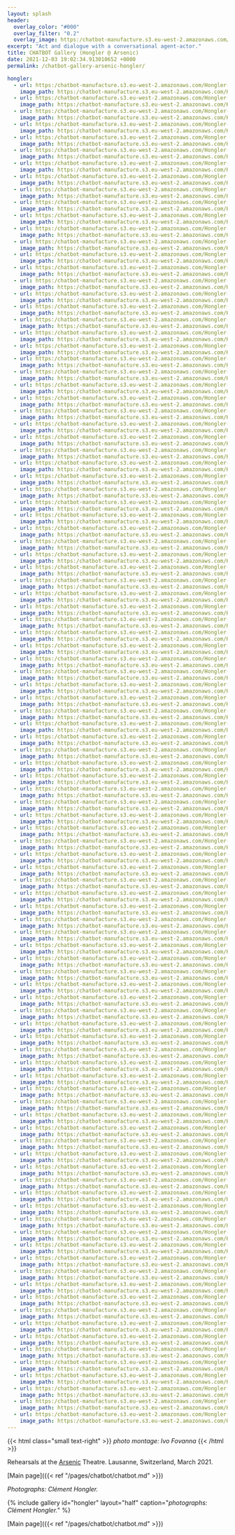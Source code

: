 ```yaml
---
layout: splash
header:
  overlay_color: "#000"
  overlay_filter: "0.2"
  overlay_image: https:/chatbot-manufacture.s3.eu-west-2.amazonaws.com/Fovanna-chatbot-2021-37.webp
excerpt: "Act and dialogue with a conversational agent-actor."
title: CHATBOT Gallery (Hongler @ Arsenic)
date: 2021-12-03 19:02:34.913010652 +0000 
permalink: /chatbot-gallery-arsenic-hongler/

hongler:
  - url: https:/chatbot-manufacture.s3.eu-west-2.amazonaws.com/Hongler-rehearsals-2021-001.webp
    image_path: https:/chatbot-manufacture.s3.eu-west-2.amazonaws.com/Hongler-rehearsals-2021-001.low.webp
  - url: https:/chatbot-manufacture.s3.eu-west-2.amazonaws.com/Hongler-rehearsals-2021-002.webp
    image_path: https:/chatbot-manufacture.s3.eu-west-2.amazonaws.com/Hongler-rehearsals-2021-002.low.webp
  - url: https:/chatbot-manufacture.s3.eu-west-2.amazonaws.com/Hongler-rehearsals-2021-003.webp
    image_path: https:/chatbot-manufacture.s3.eu-west-2.amazonaws.com/Hongler-rehearsals-2021-003.low.webp
  - url: https:/chatbot-manufacture.s3.eu-west-2.amazonaws.com/Hongler-rehearsals-2021-004.webp
    image_path: https:/chatbot-manufacture.s3.eu-west-2.amazonaws.com/Hongler-rehearsals-2021-004.low.webp
  - url: https:/chatbot-manufacture.s3.eu-west-2.amazonaws.com/Hongler-rehearsals-2021-005.webp
    image_path: https:/chatbot-manufacture.s3.eu-west-2.amazonaws.com/Hongler-rehearsals-2021-005.low.webp
  - url: https:/chatbot-manufacture.s3.eu-west-2.amazonaws.com/Hongler-rehearsals-2021-006.webp
    image_path: https:/chatbot-manufacture.s3.eu-west-2.amazonaws.com/Hongler-rehearsals-2021-006.low.webp
  - url: https:/chatbot-manufacture.s3.eu-west-2.amazonaws.com/Hongler-rehearsals-2021-007.webp
    image_path: https:/chatbot-manufacture.s3.eu-west-2.amazonaws.com/Hongler-rehearsals-2021-007.low.webp
  - url: https:/chatbot-manufacture.s3.eu-west-2.amazonaws.com/Hongler-rehearsals-2021-008.webp
    image_path: https:/chatbot-manufacture.s3.eu-west-2.amazonaws.com/Hongler-rehearsals-2021-008.low.webp
  - url: https:/chatbot-manufacture.s3.eu-west-2.amazonaws.com/Hongler-rehearsals-2021-009.webp
    image_path: https:/chatbot-manufacture.s3.eu-west-2.amazonaws.com/Hongler-rehearsals-2021-009.low.webp
  - url: https:/chatbot-manufacture.s3.eu-west-2.amazonaws.com/Hongler-rehearsals-2021-010.webp
    image_path: https:/chatbot-manufacture.s3.eu-west-2.amazonaws.com/Hongler-rehearsals-2021-010.low.webp
  - url: https:/chatbot-manufacture.s3.eu-west-2.amazonaws.com/Hongler-rehearsals-2021-011.webp
    image_path: https:/chatbot-manufacture.s3.eu-west-2.amazonaws.com/Hongler-rehearsals-2021-011.low.webp
  - url: https:/chatbot-manufacture.s3.eu-west-2.amazonaws.com/Hongler-rehearsals-2021-012.webp
    image_path: https:/chatbot-manufacture.s3.eu-west-2.amazonaws.com/Hongler-rehearsals-2021-012.low.webp
  - url: https:/chatbot-manufacture.s3.eu-west-2.amazonaws.com/Hongler-rehearsals-2021-013.webp
    image_path: https:/chatbot-manufacture.s3.eu-west-2.amazonaws.com/Hongler-rehearsals-2021-013.low.webp
  - url: https:/chatbot-manufacture.s3.eu-west-2.amazonaws.com/Hongler-rehearsals-2021-014.webp
    image_path: https:/chatbot-manufacture.s3.eu-west-2.amazonaws.com/Hongler-rehearsals-2021-014.low.webp
  - url: https:/chatbot-manufacture.s3.eu-west-2.amazonaws.com/Hongler-rehearsals-2021-015.webp
    image_path: https:/chatbot-manufacture.s3.eu-west-2.amazonaws.com/Hongler-rehearsals-2021-015.low.webp
  - url: https:/chatbot-manufacture.s3.eu-west-2.amazonaws.com/Hongler-rehearsals-2021-016.webp
    image_path: https:/chatbot-manufacture.s3.eu-west-2.amazonaws.com/Hongler-rehearsals-2021-016.low.webp
  - url: https:/chatbot-manufacture.s3.eu-west-2.amazonaws.com/Hongler-rehearsals-2021-017.webp
    image_path: https:/chatbot-manufacture.s3.eu-west-2.amazonaws.com/Hongler-rehearsals-2021-017.low.webp
  - url: https:/chatbot-manufacture.s3.eu-west-2.amazonaws.com/Hongler-rehearsals-2021-018.webp
    image_path: https:/chatbot-manufacture.s3.eu-west-2.amazonaws.com/Hongler-rehearsals-2021-018.low.webp
  - url: https:/chatbot-manufacture.s3.eu-west-2.amazonaws.com/Hongler-rehearsals-2021-019.webp
    image_path: https:/chatbot-manufacture.s3.eu-west-2.amazonaws.com/Hongler-rehearsals-2021-019.low.webp
  - url: https:/chatbot-manufacture.s3.eu-west-2.amazonaws.com/Hongler-rehearsals-2021-020.webp
    image_path: https:/chatbot-manufacture.s3.eu-west-2.amazonaws.com/Hongler-rehearsals-2021-020.low.webp
  - url: https:/chatbot-manufacture.s3.eu-west-2.amazonaws.com/Hongler-rehearsals-2021-021.webp
    image_path: https:/chatbot-manufacture.s3.eu-west-2.amazonaws.com/Hongler-rehearsals-2021-021.low.webp
  - url: https:/chatbot-manufacture.s3.eu-west-2.amazonaws.com/Hongler-rehearsals-2021-022.webp
    image_path: https:/chatbot-manufacture.s3.eu-west-2.amazonaws.com/Hongler-rehearsals-2021-022.low.webp
  - url: https:/chatbot-manufacture.s3.eu-west-2.amazonaws.com/Hongler-rehearsals-2021-023.webp
    image_path: https:/chatbot-manufacture.s3.eu-west-2.amazonaws.com/Hongler-rehearsals-2021-023.low.webp
  - url: https:/chatbot-manufacture.s3.eu-west-2.amazonaws.com/Hongler-rehearsals-2021-024.webp
    image_path: https:/chatbot-manufacture.s3.eu-west-2.amazonaws.com/Hongler-rehearsals-2021-024.low.webp
  - url: https:/chatbot-manufacture.s3.eu-west-2.amazonaws.com/Hongler-rehearsals-2021-025.webp
    image_path: https:/chatbot-manufacture.s3.eu-west-2.amazonaws.com/Hongler-rehearsals-2021-025.low.webp
  - url: https:/chatbot-manufacture.s3.eu-west-2.amazonaws.com/Hongler-rehearsals-2021-026.webp
    image_path: https:/chatbot-manufacture.s3.eu-west-2.amazonaws.com/Hongler-rehearsals-2021-026.low.webp
  - url: https:/chatbot-manufacture.s3.eu-west-2.amazonaws.com/Hongler-rehearsals-2021-027.webp
    image_path: https:/chatbot-manufacture.s3.eu-west-2.amazonaws.com/Hongler-rehearsals-2021-027.low.webp
  - url: https:/chatbot-manufacture.s3.eu-west-2.amazonaws.com/Hongler-rehearsals-2021-028.webp
    image_path: https:/chatbot-manufacture.s3.eu-west-2.amazonaws.com/Hongler-rehearsals-2021-028.low.webp
  - url: https:/chatbot-manufacture.s3.eu-west-2.amazonaws.com/Hongler-rehearsals-2021-029.webp
    image_path: https:/chatbot-manufacture.s3.eu-west-2.amazonaws.com/Hongler-rehearsals-2021-029.low.webp
  - url: https:/chatbot-manufacture.s3.eu-west-2.amazonaws.com/Hongler-rehearsals-2021-030.webp
    image_path: https:/chatbot-manufacture.s3.eu-west-2.amazonaws.com/Hongler-rehearsals-2021-030.low.webp
  - url: https:/chatbot-manufacture.s3.eu-west-2.amazonaws.com/Hongler-rehearsals-2021-031.webp
    image_path: https:/chatbot-manufacture.s3.eu-west-2.amazonaws.com/Hongler-rehearsals-2021-031.low.webp
  - url: https:/chatbot-manufacture.s3.eu-west-2.amazonaws.com/Hongler-rehearsals-2021-032.webp
    image_path: https:/chatbot-manufacture.s3.eu-west-2.amazonaws.com/Hongler-rehearsals-2021-032.low.webp
  - url: https:/chatbot-manufacture.s3.eu-west-2.amazonaws.com/Hongler-rehearsals-2021-033.webp
    image_path: https:/chatbot-manufacture.s3.eu-west-2.amazonaws.com/Hongler-rehearsals-2021-033.low.webp
  - url: https:/chatbot-manufacture.s3.eu-west-2.amazonaws.com/Hongler-rehearsals-2021-101.webp
    image_path: https:/chatbot-manufacture.s3.eu-west-2.amazonaws.com/Hongler-rehearsals-2021-101.low.webp
  - url: https:/chatbot-manufacture.s3.eu-west-2.amazonaws.com/Hongler-rehearsals-2021-035.webp
    image_path: https:/chatbot-manufacture.s3.eu-west-2.amazonaws.com/Hongler-rehearsals-2021-035.low.webp
  - url: https:/chatbot-manufacture.s3.eu-west-2.amazonaws.com/Hongler-rehearsals-2021-036.webp
    image_path: https:/chatbot-manufacture.s3.eu-west-2.amazonaws.com/Hongler-rehearsals-2021-036.low.webp
  - url: https:/chatbot-manufacture.s3.eu-west-2.amazonaws.com/Hongler-rehearsals-2021-037.webp
    image_path: https:/chatbot-manufacture.s3.eu-west-2.amazonaws.com/Hongler-rehearsals-2021-037.low.webp
  - url: https:/chatbot-manufacture.s3.eu-west-2.amazonaws.com/Hongler-rehearsals-2021-038.webp
    image_path: https:/chatbot-manufacture.s3.eu-west-2.amazonaws.com/Hongler-rehearsals-2021-038.low.webp
  - url: https:/chatbot-manufacture.s3.eu-west-2.amazonaws.com/Hongler-rehearsals-2021-039.webp
    image_path: https:/chatbot-manufacture.s3.eu-west-2.amazonaws.com/Hongler-rehearsals-2021-039.low.webp
  - url: https:/chatbot-manufacture.s3.eu-west-2.amazonaws.com/Hongler-rehearsals-2021-040.webp
    image_path: https:/chatbot-manufacture.s3.eu-west-2.amazonaws.com/Hongler-rehearsals-2021-040.low.webp
  - url: https:/chatbot-manufacture.s3.eu-west-2.amazonaws.com/Hongler-rehearsals-2021-041.webp
    image_path: https:/chatbot-manufacture.s3.eu-west-2.amazonaws.com/Hongler-rehearsals-2021-041.low.webp
  - url: https:/chatbot-manufacture.s3.eu-west-2.amazonaws.com/Hongler-rehearsals-2021-043.webp
    image_path: https:/chatbot-manufacture.s3.eu-west-2.amazonaws.com/Hongler-rehearsals-2021-043.low.webp
  - url: https:/chatbot-manufacture.s3.eu-west-2.amazonaws.com/Hongler-rehearsals-2021-044.webp
    image_path: https:/chatbot-manufacture.s3.eu-west-2.amazonaws.com/Hongler-rehearsals-2021-044.low.webp
  - url: https:/chatbot-manufacture.s3.eu-west-2.amazonaws.com/Hongler-rehearsals-2021-045.webp
    image_path: https:/chatbot-manufacture.s3.eu-west-2.amazonaws.com/Hongler-rehearsals-2021-045.low.webp
  - url: https:/chatbot-manufacture.s3.eu-west-2.amazonaws.com/Hongler-rehearsals-2021-046.webp
    image_path: https:/chatbot-manufacture.s3.eu-west-2.amazonaws.com/Hongler-rehearsals-2021-046.low.webp
  - url: https:/chatbot-manufacture.s3.eu-west-2.amazonaws.com/Hongler-rehearsals-2021-047.webp
    image_path: https:/chatbot-manufacture.s3.eu-west-2.amazonaws.com/Hongler-rehearsals-2021-047.low.webp
  - url: https:/chatbot-manufacture.s3.eu-west-2.amazonaws.com/Hongler-rehearsals-2021-048.webp
    image_path: https:/chatbot-manufacture.s3.eu-west-2.amazonaws.com/Hongler-rehearsals-2021-048.low.webp
  - url: https:/chatbot-manufacture.s3.eu-west-2.amazonaws.com/Hongler-rehearsals-2021-049.webp
    image_path: https:/chatbot-manufacture.s3.eu-west-2.amazonaws.com/Hongler-rehearsals-2021-049.low.webp
  - url: https:/chatbot-manufacture.s3.eu-west-2.amazonaws.com/Hongler-rehearsals-2021-050.webp
    image_path: https:/chatbot-manufacture.s3.eu-west-2.amazonaws.com/Hongler-rehearsals-2021-050.low.webp
  - url: https:/chatbot-manufacture.s3.eu-west-2.amazonaws.com/Hongler-rehearsals-2021-051.webp
    image_path: https:/chatbot-manufacture.s3.eu-west-2.amazonaws.com/Hongler-rehearsals-2021-051.low.webp
  - url: https:/chatbot-manufacture.s3.eu-west-2.amazonaws.com/Hongler-rehearsals-2021-052.webp
    image_path: https:/chatbot-manufacture.s3.eu-west-2.amazonaws.com/Hongler-rehearsals-2021-052.low.webp
  - url: https:/chatbot-manufacture.s3.eu-west-2.amazonaws.com/Hongler-rehearsals-2021-053.webp
    image_path: https:/chatbot-manufacture.s3.eu-west-2.amazonaws.com/Hongler-rehearsals-2021-053.low.webp
  - url: https:/chatbot-manufacture.s3.eu-west-2.amazonaws.com/Hongler-rehearsals-2021-054.webp
    image_path: https:/chatbot-manufacture.s3.eu-west-2.amazonaws.com/Hongler-rehearsals-2021-054.low.webp
  - url: https:/chatbot-manufacture.s3.eu-west-2.amazonaws.com/Hongler-rehearsals-2021-055.webp
    image_path: https:/chatbot-manufacture.s3.eu-west-2.amazonaws.com/Hongler-rehearsals-2021-055.low.webp
  - url: https:/chatbot-manufacture.s3.eu-west-2.amazonaws.com/Hongler-rehearsals-2021-056.webp
    image_path: https:/chatbot-manufacture.s3.eu-west-2.amazonaws.com/Hongler-rehearsals-2021-056.low.webp
  - url: https:/chatbot-manufacture.s3.eu-west-2.amazonaws.com/Hongler-rehearsals-2021-057.webp
    image_path: https:/chatbot-manufacture.s3.eu-west-2.amazonaws.com/Hongler-rehearsals-2021-057.low.webp
  - url: https:/chatbot-manufacture.s3.eu-west-2.amazonaws.com/Hongler-rehearsals-2021-058.webp
    image_path: https:/chatbot-manufacture.s3.eu-west-2.amazonaws.com/Hongler-rehearsals-2021-058.low.webp
  - url: https:/chatbot-manufacture.s3.eu-west-2.amazonaws.com/Hongler-rehearsals-2021-059.webp
    image_path: https:/chatbot-manufacture.s3.eu-west-2.amazonaws.com/Hongler-rehearsals-2021-059.low.webp
  - url: https:/chatbot-manufacture.s3.eu-west-2.amazonaws.com/Hongler-rehearsals-2021-060.webp
    image_path: https:/chatbot-manufacture.s3.eu-west-2.amazonaws.com/Hongler-rehearsals-2021-060.low.webp
  - url: https:/chatbot-manufacture.s3.eu-west-2.amazonaws.com/Hongler-rehearsals-2021-061.webp
    image_path: https:/chatbot-manufacture.s3.eu-west-2.amazonaws.com/Hongler-rehearsals-2021-061.low.webp
  - url: https:/chatbot-manufacture.s3.eu-west-2.amazonaws.com/Hongler-rehearsals-2021-062.webp
    image_path: https:/chatbot-manufacture.s3.eu-west-2.amazonaws.com/Hongler-rehearsals-2021-062.low.webp
  - url: https:/chatbot-manufacture.s3.eu-west-2.amazonaws.com/Hongler-rehearsals-2021-063.webp
    image_path: https:/chatbot-manufacture.s3.eu-west-2.amazonaws.com/Hongler-rehearsals-2021-063.low.webp
  - url: https:/chatbot-manufacture.s3.eu-west-2.amazonaws.com/Hongler-rehearsals-2021-064.webp
    image_path: https:/chatbot-manufacture.s3.eu-west-2.amazonaws.com/Hongler-rehearsals-2021-064.low.webp
  - url: https:/chatbot-manufacture.s3.eu-west-2.amazonaws.com/Hongler-rehearsals-2021-065.webp
    image_path: https:/chatbot-manufacture.s3.eu-west-2.amazonaws.com/Hongler-rehearsals-2021-065.low.webp
  - url: https:/chatbot-manufacture.s3.eu-west-2.amazonaws.com/Hongler-rehearsals-2021-066.webp
    image_path: https:/chatbot-manufacture.s3.eu-west-2.amazonaws.com/Hongler-rehearsals-2021-066.low.webp
  - url: https:/chatbot-manufacture.s3.eu-west-2.amazonaws.com/Hongler-rehearsals-2021-067.webp
    image_path: https:/chatbot-manufacture.s3.eu-west-2.amazonaws.com/Hongler-rehearsals-2021-067.low.webp
  - url: https:/chatbot-manufacture.s3.eu-west-2.amazonaws.com/Hongler-rehearsals-2021-068.webp
    image_path: https:/chatbot-manufacture.s3.eu-west-2.amazonaws.com/Hongler-rehearsals-2021-068.low.webp
  - url: https:/chatbot-manufacture.s3.eu-west-2.amazonaws.com/Hongler-rehearsals-2021-069.webp
    image_path: https:/chatbot-manufacture.s3.eu-west-2.amazonaws.com/Hongler-rehearsals-2021-069.low.webp
  - url: https:/chatbot-manufacture.s3.eu-west-2.amazonaws.com/Hongler-rehearsals-2021-070.webp
    image_path: https:/chatbot-manufacture.s3.eu-west-2.amazonaws.com/Hongler-rehearsals-2021-070.low.webp
  - url: https:/chatbot-manufacture.s3.eu-west-2.amazonaws.com/Hongler-rehearsals-2021-071.webp
    image_path: https:/chatbot-manufacture.s3.eu-west-2.amazonaws.com/Hongler-rehearsals-2021-071.low.webp
  - url: https:/chatbot-manufacture.s3.eu-west-2.amazonaws.com/Hongler-rehearsals-2021-072.webp
    image_path: https:/chatbot-manufacture.s3.eu-west-2.amazonaws.com/Hongler-rehearsals-2021-072.low.webp
  - url: https:/chatbot-manufacture.s3.eu-west-2.amazonaws.com/Hongler-rehearsals-2021-073.webp
    image_path: https:/chatbot-manufacture.s3.eu-west-2.amazonaws.com/Hongler-rehearsals-2021-073.low.webp
  - url: https:/chatbot-manufacture.s3.eu-west-2.amazonaws.com/Hongler-rehearsals-2021-074.webp
    image_path: https:/chatbot-manufacture.s3.eu-west-2.amazonaws.com/Hongler-rehearsals-2021-074.low.webp
  - url: https:/chatbot-manufacture.s3.eu-west-2.amazonaws.com/Hongler-rehearsals-2021-075.webp
    image_path: https:/chatbot-manufacture.s3.eu-west-2.amazonaws.com/Hongler-rehearsals-2021-075.low.webp
  - url: https:/chatbot-manufacture.s3.eu-west-2.amazonaws.com/Hongler-rehearsals-2021-076.webp
    image_path: https:/chatbot-manufacture.s3.eu-west-2.amazonaws.com/Hongler-rehearsals-2021-076.low.webp
  - url: https:/chatbot-manufacture.s3.eu-west-2.amazonaws.com/Hongler-rehearsals-2021-077.webp
    image_path: https:/chatbot-manufacture.s3.eu-west-2.amazonaws.com/Hongler-rehearsals-2021-077.low.webp
  - url: https:/chatbot-manufacture.s3.eu-west-2.amazonaws.com/Hongler-rehearsals-2021-078.webp
    image_path: https:/chatbot-manufacture.s3.eu-west-2.amazonaws.com/Hongler-rehearsals-2021-078.low.webp
  - url: https:/chatbot-manufacture.s3.eu-west-2.amazonaws.com/Hongler-rehearsals-2021-079.webp
    image_path: https:/chatbot-manufacture.s3.eu-west-2.amazonaws.com/Hongler-rehearsals-2021-079.low.webp
  - url: https:/chatbot-manufacture.s3.eu-west-2.amazonaws.com/Hongler-rehearsals-2021-080.webp
    image_path: https:/chatbot-manufacture.s3.eu-west-2.amazonaws.com/Hongler-rehearsals-2021-080.low.webp
  - url: https:/chatbot-manufacture.s3.eu-west-2.amazonaws.com/Hongler-rehearsals-2021-081.webp
    image_path: https:/chatbot-manufacture.s3.eu-west-2.amazonaws.com/Hongler-rehearsals-2021-081.low.webp
  - url: https:/chatbot-manufacture.s3.eu-west-2.amazonaws.com/Hongler-rehearsals-2021-082.webp
    image_path: https:/chatbot-manufacture.s3.eu-west-2.amazonaws.com/Hongler-rehearsals-2021-082.low.webp
  - url: https:/chatbot-manufacture.s3.eu-west-2.amazonaws.com/Hongler-rehearsals-2021-083.webp
    image_path: https:/chatbot-manufacture.s3.eu-west-2.amazonaws.com/Hongler-rehearsals-2021-083.low.webp
  - url: https:/chatbot-manufacture.s3.eu-west-2.amazonaws.com/Hongler-rehearsals-2021-084.webp
    image_path: https:/chatbot-manufacture.s3.eu-west-2.amazonaws.com/Hongler-rehearsals-2021-084.low.webp
  - url: https:/chatbot-manufacture.s3.eu-west-2.amazonaws.com/Hongler-rehearsals-2021-085.webp
    image_path: https:/chatbot-manufacture.s3.eu-west-2.amazonaws.com/Hongler-rehearsals-2021-085.low.webp
  - url: https:/chatbot-manufacture.s3.eu-west-2.amazonaws.com/Hongler-rehearsals-2021-086.webp
    image_path: https:/chatbot-manufacture.s3.eu-west-2.amazonaws.com/Hongler-rehearsals-2021-086.low.webp
  - url: https:/chatbot-manufacture.s3.eu-west-2.amazonaws.com/Hongler-rehearsals-2021-087.webp
    image_path: https:/chatbot-manufacture.s3.eu-west-2.amazonaws.com/Hongler-rehearsals-2021-087.low.webp
  - url: https:/chatbot-manufacture.s3.eu-west-2.amazonaws.com/Hongler-rehearsals-2021-088.webp
    image_path: https:/chatbot-manufacture.s3.eu-west-2.amazonaws.com/Hongler-rehearsals-2021-088.low.webp
  - url: https:/chatbot-manufacture.s3.eu-west-2.amazonaws.com/Hongler-rehearsals-2021-089.webp
    image_path: https:/chatbot-manufacture.s3.eu-west-2.amazonaws.com/Hongler-rehearsals-2021-089.low.webp
  - url: https:/chatbot-manufacture.s3.eu-west-2.amazonaws.com/Hongler-rehearsals-2021-090.webp
    image_path: https:/chatbot-manufacture.s3.eu-west-2.amazonaws.com/Hongler-rehearsals-2021-090.low.webp
  - url: https:/chatbot-manufacture.s3.eu-west-2.amazonaws.com/Hongler-rehearsals-2021-091.webp
    image_path: https:/chatbot-manufacture.s3.eu-west-2.amazonaws.com/Hongler-rehearsals-2021-091.low.webp
  - url: https:/chatbot-manufacture.s3.eu-west-2.amazonaws.com/Hongler-rehearsals-2021-092.webp
    image_path: https:/chatbot-manufacture.s3.eu-west-2.amazonaws.com/Hongler-rehearsals-2021-092.low.webp
  - url: https:/chatbot-manufacture.s3.eu-west-2.amazonaws.com/Hongler-rehearsals-2021-093.webp
    image_path: https:/chatbot-manufacture.s3.eu-west-2.amazonaws.com/Hongler-rehearsals-2021-093.low.webp
  - url: https:/chatbot-manufacture.s3.eu-west-2.amazonaws.com/Hongler-rehearsals-2021-094.webp
    image_path: https:/chatbot-manufacture.s3.eu-west-2.amazonaws.com/Hongler-rehearsals-2021-094.low.webp
  - url: https:/chatbot-manufacture.s3.eu-west-2.amazonaws.com/Hongler-rehearsals-2021-095.webp
    image_path: https:/chatbot-manufacture.s3.eu-west-2.amazonaws.com/Hongler-rehearsals-2021-095.low.webp
  - url: https:/chatbot-manufacture.s3.eu-west-2.amazonaws.com/Hongler-rehearsals-2021-096.webp
    image_path: https:/chatbot-manufacture.s3.eu-west-2.amazonaws.com/Hongler-rehearsals-2021-096.low.webp
  - url: https:/chatbot-manufacture.s3.eu-west-2.amazonaws.com/Hongler-rehearsals-2021-097.webp
    image_path: https:/chatbot-manufacture.s3.eu-west-2.amazonaws.com/Hongler-rehearsals-2021-097.low.webp
  - url: https:/chatbot-manufacture.s3.eu-west-2.amazonaws.com/Hongler-rehearsals-2021-098.webp
    image_path: https:/chatbot-manufacture.s3.eu-west-2.amazonaws.com/Hongler-rehearsals-2021-098.low.webp
  - url: https:/chatbot-manufacture.s3.eu-west-2.amazonaws.com/Hongler-rehearsals-2021-099.webp
    image_path: https:/chatbot-manufacture.s3.eu-west-2.amazonaws.com/Hongler-rehearsals-2021-099.low.webp
  - url: https:/chatbot-manufacture.s3.eu-west-2.amazonaws.com/Hongler-rehearsals-2021-100.webp
    image_path: https:/chatbot-manufacture.s3.eu-west-2.amazonaws.com/Hongler-rehearsals-2021-100.low.webp
  - url: https:/chatbot-manufacture.s3.eu-west-2.amazonaws.com/Hongler-rehearsals-2021-102.webp
    image_path: https:/chatbot-manufacture.s3.eu-west-2.amazonaws.com/Hongler-rehearsals-2021-102.low.webp
  - url: https:/chatbot-manufacture.s3.eu-west-2.amazonaws.com/Hongler-rehearsals-2021-103.webp
    image_path: https:/chatbot-manufacture.s3.eu-west-2.amazonaws.com/Hongler-rehearsals-2021-103.low.webp
  - url: https:/chatbot-manufacture.s3.eu-west-2.amazonaws.com/Hongler-rehearsals-2021-104.webp
    image_path: https:/chatbot-manufacture.s3.eu-west-2.amazonaws.com/Hongler-rehearsals-2021-104.low.webp
  - url: https:/chatbot-manufacture.s3.eu-west-2.amazonaws.com/Hongler-rehearsals-2021-105.webp
    image_path: https:/chatbot-manufacture.s3.eu-west-2.amazonaws.com/Hongler-rehearsals-2021-105.low.webp
---
```


{{< html class="small text-right" >}}
*photo montage: Ivo Fovanna*
{{< /html >}}

Rehearsals at the [Arsenic](https://arsenic.ch/en/) Theatre.
Lausanne, Switzerland, March 2021.

[Main page]({{< ref "/pages/chatbot/chatbot.md" >}})

*Photographs: Clément Hongler.*

{% include gallery id="hongler" layout="half" caption="*photographs: Clément Hongler.*" %}

[Main page]({{< ref "/pages/chatbot/chatbot.md" >}})
